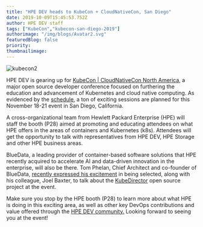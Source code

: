 ```yaml
---
title: "HPE DEV heads to KubeCon + CloudNativeCon, San Diego"
date: 2019-10-09T15:45:53.752Z
author: HPE DEV staff 
tags: ["KubeCon","kubecon-san-diego-2019"]
authorimage: "/img/blogs/Avatar2.svg"
featuredBlog: false
priority:
thumbnailimage:
---
```

![kubecon2](https://hpe-developer-portal.s3.amazonaws.com/uploads/media/2019/8/kubecon2-1570637685840.png)

HPE DEV is gearing up for [KubeCon | CloudNativeCon North America,](https://events19.linuxfoundation.org/events/kubecon-cloudnativecon-north-america-2019/) a major open source developer conference focused on furthering the education and advancement of Kubernetes and cloud native computing. As evidenced by the [schedule,](https://kccncna19.sched.com/) a ton of exciting sessions are planned for this November 18-21 event in San Diego, California.

A cross-organizational team from Hewlett Packard Enterprise (HPE) will staff the booth (P28) aimed at promoting and educating attendees on what HPE offers in the areas of containers and Kubernetes (k8s). Attendees will get the opportunity to talk with representatives from HPE DEV, HPE Storage and other HPE business areas. 

BlueData, a leading provider of container-based software solutions that HPE recently acquired to accelerate AI and data-driven innovation in the enterprise, will also be there. Tom Phelan, Chief Architect and co-founder of BlueData, [recently expressed his excitement](https://twitter.com/tapbluedata/status/1169810013851795456?s=20) in being selected, along with his colleague, Joel Baxter, to talk about the [KubeDirector](/blog/complex-stateful-applications-on-kubernetes-kubedirector-version-02) open source project at the event.

Make sure you stop by the HPE booth (P28) to learn more about what HPE is doing in this exciting area, as well as other key DevOps contributions and value offered through the [HPE DEV community.](https://developer.hpe.com/community) Looking forward to seeing you at the event!
